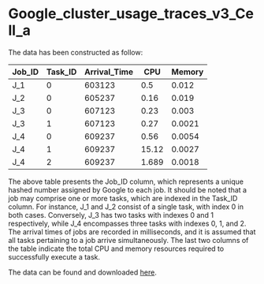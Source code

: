 # Google_cluster_usage_traces_v3_Cell_a

The data has been constructed as follow:


| Job_ID        | Task_ID       | Arrival_Time | CPU   | Memory |
| ------------- | ------------- | -------------| ---   | -------|
| J_1  | 0             |   603123  | 0.5   | 0.012  |
| J_2  | 0             |   605237  | 0.16  | 0.019  |
| J_3  | 0             |   607123  | 0.23  | 0.003  |
| J_3  | 1             |   607123  | 0.27  | 0.0021 |
| J_4  | 0             |   609237  | 0.56  | 0.0054 |
| J_4   | 1             |   609237  | 15.12 | 0.0027 |
| J_4   | 2             |   609237  | 1.689 | 0.0018 |


The above table presents the Job_ID column, which represents a unique hashed number assigned by Google to each job. It should be noted that a job may comprise one or more tasks, which are indexed in the Task_ID column. For instance, J_1 and J_2 consist of a single task, with index 0 in both cases. Conversely, J_3 has two tasks with indexes 0 and 1 respectively, while J_4 encompasses three tasks with indexes 0, 1, and 2. The arrival times of jobs are recorded in milliseconds, and it is assumed that all tasks pertaining to a job arrive simultaneously. The last two columns of the table indicate the total CPU and memory resources required to successfully execute a task.



The data can be found and downloaded [here](https://drive.google.com/file/d/1mjX1vZr2rdAIR-jXEYJnpgctdZ3XoHBA/view?usp=share_link).


